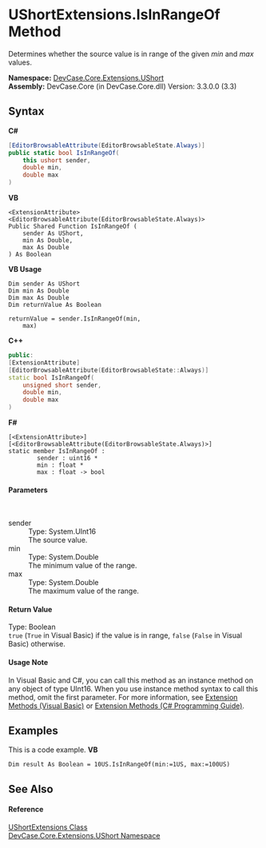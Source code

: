 # UShortExtensions.IsInRangeOf Method 
 

Determines whether the source value is in range of the given *min* and *max* values.

**Namespace:**&nbsp;<a href="N_DevCase_Core_Extensions_UShort">DevCase.Core.Extensions.UShort</a><br />**Assembly:**&nbsp;DevCase.Core (in DevCase.Core.dll) Version: 3.3.0.0 (3.3)

## Syntax

**C#**<br />
``` C#
[EditorBrowsableAttribute(EditorBrowsableState.Always)]
public static bool IsInRangeOf(
	this ushort sender,
	double min,
	double max
)
```

**VB**<br />
``` VB
<ExtensionAttribute>
<EditorBrowsableAttribute(EditorBrowsableState.Always)>
Public Shared Function IsInRangeOf ( 
	sender As UShort,
	min As Double,
	max As Double
) As Boolean
```

**VB Usage**<br />
``` VB Usage
Dim sender As UShort
Dim min As Double
Dim max As Double
Dim returnValue As Boolean

returnValue = sender.IsInRangeOf(min, 
	max)
```

**C++**<br />
``` C++
public:
[ExtensionAttribute]
[EditorBrowsableAttribute(EditorBrowsableState::Always)]
static bool IsInRangeOf(
	unsigned short sender, 
	double min, 
	double max
)
```

**F#**<br />
``` F#
[<ExtensionAttribute>]
[<EditorBrowsableAttribute(EditorBrowsableState.Always)>]
static member IsInRangeOf : 
        sender : uint16 * 
        min : float * 
        max : float -> bool 

```


#### Parameters
&nbsp;<dl><dt>sender</dt><dd>Type: System.UInt16<br />The source value.</dd><dt>min</dt><dd>Type: System.Double<br />The minimum value of the range.</dd><dt>max</dt><dd>Type: System.Double<br />The maximum value of the range.</dd></dl>

#### Return Value
Type: Boolean<br />`true` (`True` in Visual Basic) if the value is in range, `false` (`False` in Visual Basic) otherwise.

#### Usage Note
In Visual Basic and C#, you can call this method as an instance method on any object of type UInt16. When you use instance method syntax to call this method, omit the first parameter. For more information, see <a href="https://docs.microsoft.com/dotnet/visual-basic/programming-guide/language-features/procedures/extension-methods">Extension Methods (Visual Basic)</a> or <a href="https://docs.microsoft.com/dotnet/csharp/programming-guide/classes-and-structs/extension-methods">Extension Methods (C# Programming Guide)</a>.

## Examples
This is a code example. 
**VB**<br />
``` VB
Dim result As Boolean = 10US.IsInRangeOf(min:=1US, max:=100US)
```


## See Also


#### Reference
<a href="T_DevCase_Core_Extensions_UShort_UShortExtensions">UShortExtensions Class</a><br /><a href="N_DevCase_Core_Extensions_UShort">DevCase.Core.Extensions.UShort Namespace</a><br />